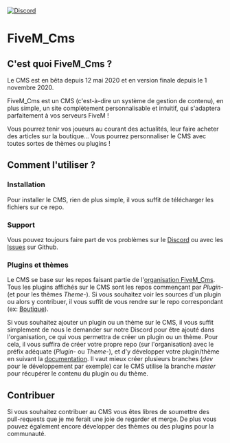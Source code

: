 [![Discord](https://img.shields.io/discord/729256474471170089.svg)](https://discord.gg/puEzjM8)

# FiveM_Cms


## C'est quoi FiveM_Cms ?

Le CMS est en bêta depuis 12 mai 2020 et en version finale depuis le 1 novembre 2020.

FiveM_Cms est un CMS (c'est-à-dire un système de gestion de contenu), en plus simple, un site complètement personnalisable et intuitif, qui s'adaptera parfaitement à vos serveurs FiveM !

Vous pourrez tenir vos joueurs au courant des actualités, leur faire acheter des articles sur la boutique... Vous pourrez personnaliser le CMS avec toutes sortes de thèmes ou plugins ! 

## Comment l'utiliser ?

### Installation

Pour installer le CMS, rien de plus simple, il vous suffit de télécharger les fichiers sur ce repo.

### Support

Vous pouvez toujours faire part de vos problèmes sur le [Discord](https://discord.gg/puEzjM8) ou avec les [Issues](https://github.com/zinzin92/FiveM_Cms/issues) sur Github. 

### Plugins et thèmes

Le CMS se base sur les repos faisant partie de l'[organisation FiveM_Cms](https://github.com/zinzin92). Tous les plugins affichés sur le CMS sont les repos commençant par _Plugin-_ (et pour les thèmes _Theme-_). 
Si vous souhaitez voir les sources d'un plugin ou alors y contribuer, il vous suffit de vous rendre sur le repo correspondant (ex: [Boutique](https://github.com/zinzin92/Plugin-Shop)). 

Si vous souhaitez ajouter un plugin ou un thème sur le CMS, il vous suffit simplement de nous le demander sur notre Discord pour être ajouté dans l'organisation, ce qui vous permettra de créer un plugin ou un thème. 
Pour cela, il vous suffira de créer votre propre repo (sur l'organisation) avec le préfix adéquate (_Plugin-_ ou _Theme-_), et d'y développer votre plugin/thème en suivant la [documentation](https://docs.fivem_cms.org). 
Il vaut mieux créer plusieurs branches (_dev_ pour le développement par exemple) car le CMS utilise la branche _master_ pour récupérer le contenu du plugin ou du thème. 

## Contribuer

Si vous souhaitez contribuer au CMS vous êtes libres de soumettre des pull-requests que je me ferait une joie de regarder et merge.
De plus vous pouvez également encore développer des thèmes ou des plugins pour la communauté. 
